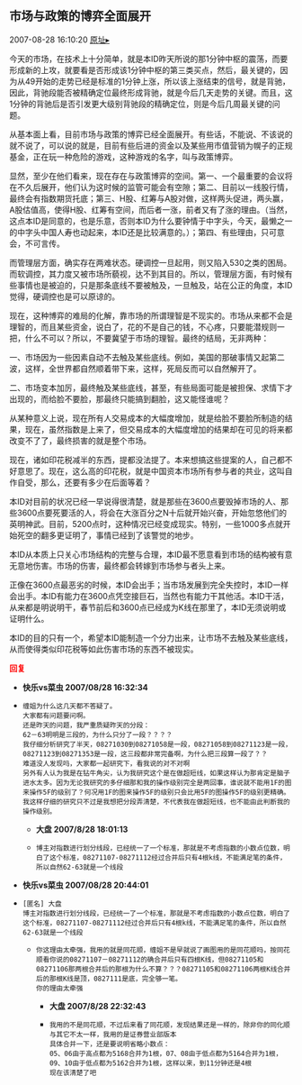 ## 市场与政策的博弈全面展开
2007-08-28 16:10:20
[原址▸](http://www.fxgan.com/chan_time/2007_07_12/658.htm)


今天的市场，在技术上十分简单，就是本ID昨天所说的那1分钟中枢的震荡，而要形成新的上攻，就要看是否形成该1分钟中枢的第三类买点，然后，最关键的，因为从49开始的走势已经是标准的1分钟上涨，所以该上涨结束的信号，就是背驰，因此，背驰段能否被精确定位最终形成背驰，就是今后几天走势的关键。而且，这1分钟的背驰后是否引发更大级别背驰段的精确定位，则是今后几周最关键的问题。

从基本面上看，目前市场与政策的博弈已经全面展开。有些话，不能说、不该说的就不说了，可以说的就是，目前有些后进的资金以及某些用市值营销为幌子的正规基金，正在玩一种危险的游戏，这种游戏的名字，叫与政策博弈。

显然，至少在他们看来，现在存在与政策博弈的空间。第一、一个最重要的会议将在不久后展开，他们认为这时候的监管可能会有空隙；第二、目前以一线股行情，最终会有指数期货托底；第三、H股、红筹与A股对做，这样两头促进，两头赢，A股估值高，使得H股、红筹有空间，而后者一涨，前者又有了涨的理由。（当然，这点本ID是同意的，也是乐意，否则本ID为什么要钟情于中字头，今天，最懒之一的中字头中国人寿也动起来，本ID还是比较满意的。）；第四、有些理由，只可意会，不可言传。

而管理层方面，确实存在两难状态。硬调控一旦起用，则又陷入530之类的困局。而软调控，其力度又被市场所藐视，达不到其目的。所以，管理层方面，有时候有些事情也是被迫的，只是那条底线不要被触及，一旦触及，站在公正的角度，本ID觉得，硬调控也是可以原谅的。

现在，这种博弈的难局的化解，靠市场的所谓理智是不现实的。市场从来都不会是理智的，而且某些资金，说白了，花的不是自己的钱，不心疼，只要能潜规则一把，什么不可以？所以，不要冀望于市场的理智。最终的结局，无非两种：

一、市场因为一些因素自动不去触及某些底线。例如，美国的那破事情又起第二波，这样，全世界都自然顺着带下来，这样，死局反而可以自然解开了。

二、市场变本加厉，最终触及某些底线，甚至，有些局面可能是被担保、求情下才出现的，而给脸不要脸，那最终只能搞到翻脸，这又能怪谁呢？

从某种意义上说，现在所有人交易成本的大幅度增加，就是给脸不要脸所制造的结果，现在，虽然指数是上来了，但交易成本的大幅度增加的结果却在可见的将来都改变不了了，最终损害的就是整个市场。

现在，诸如印花税减半的东西，提都没法提了。本来想搞这些提案的人，自己都不好意思了。现在，这么高的印花税，就是中国资本市场所有参与者的共业，这叫自作自受，那么，还要有多少在后面等着？

本ID对目前的状况已经一早说得很清楚，就是那些在3600点要毁掉市场的人、那些3600点要死要活的人，将会在大涨百分之N十后就开始兴奋，开始忽悠他们的英明神武。目前，5200点时，这种情况已经变成现实。特别，一些1000多点就开始死空的翻多更证明了，事情已经到了该警觉的地步。

本ID从本质上只关心市场结构的完整与合理，本ID最不愿意看到市场的结构被有意无意地伤害。市场的伤害，最终都会转嫁到市场参与者头上来。

正像在3600点最恶劣的时候，本ID会出手；当市场发展到完全失控时，本ID一样会出手。本ID有能力在3600点凭空接巨石，当然也有能力干其他活。本ID干活，从来都是明说明干，春节前后和3600点已经成为K线在那里了，本ID无须说明或证明什么。

本ID的目的只有一个，希望本ID能制造一个分力出来，让市场不去触及某些底线，从而使得类似印花税等如此伤害市场的东西不被现实。




**<font color='red'>回复</font>**


- **快乐vs菜虫  2007/08/28 16:32:34**
- ```
  缠姐为什么这几天都不答疑了。
  大家都有问题要问啊。
  还是昨天的问题，我严重质疑昨天的分段：
  62－63明明是三段的，为什么只分了一段？？？？
  我仔细分析研究了半天，08271030到08271058是一段，08271058到08271123是一段，08271123到08271353是一段，这三段都非常完备啊，为什么把三段算一段了？？
  难道没人发现吗，大家都一起研究下，看我说的对不对啊
  另外有人认为我是在钻牛角尖，认为我研究这个是在做超短线，如果这样认为那肯定是脑子进水太多。因为无论我研究的多仔细那和我的操作级别完全是两回事，谁说就不能用1F的图来操作5F的级别了？何况用1F的图来操作5F的级别只会比用5F的图操作5F的级别更精确。
  我这样仔细的研究只不过是我想把分段弄清楚，不代表我在做超短线，也不能由此判断我的操作级别。
  ```
   - **大盘 2007/8/28 18:01:13**
   - ```
     博主对指数进行划分线段，已经统一了一个标准，那就是不考虑指数的小数点位数，明白了这个标准，08271107-08271112经过合并后只有4根k线，不能满足笔的条件，所以自然62-63就是一个线段
     ```
- **快乐vs菜虫  2007/08/28 20:44:01**
- ```
  [匿名] 大盘 
  博主对指数进行划分线段，已经统一了一个标准，那就是不考虑指数的小数点位数，明白了这个标准，08271107-08271112经过合并后只有4根k线，不能满足笔的条件，所以自然62-63就是一个线段
  ```
   - ```
     你这理由太牵强，我用的就是同花顺，缠姐不是早就说了画图用的是同花顺吗，按同花顺看你说的08271107－08271112的确合并后只有四根K线，但08271105和08271106那两根合并后的那根为什么不算？？？08271105和08271106两根K线合并后的那根K线是顶，0827111是底，完全够一笔。
     你的理由太牵强
     ```
      - **大盘 2007/8/28 22:32:43**
      - ```
        我用的不是同花顺，不过后来看了同花顺，发现结果还是一样的，除非你的同化顺与其它不太一样，我用的是证券营业部版本
        具体合并一下，还是要说明省略小数点：
        05、06由于高点都为5168合并为1根，07、08由于低点都为5164合并为1根，09、10由于低点都为5162合并为1根，这样以来，到11分钟还是4根
        现在该清楚了吧
        ```
